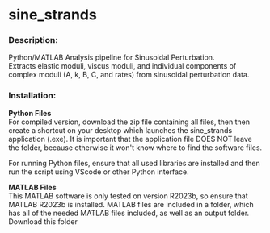 # sine_strands 
### Description:
Python/MATLAB Analysis pipeline for Sinusoidal Perturbation.  
Extracts elastic moduli, viscus moduli, and individual components of complex moduli (A, k, B, C, and rates) from sinusoidal perturbation data.

### Installation:
**Python Files**  
For compiled version, download the zip file containing all files, then then create a shortcut on your desktop which launches the sine_strands application (.exe).
It is important that the application file DOES NOT leave the folder, because otherwise it won't know where to find the software files.

For running Python files, ensure that all used libraries are installed and then run the script using VScode or other Python interface.  

**MATLAB Files**  
This MATLAB software is only tested on version R2023b, so ensure that MATLAB R2023b is installed.
MATLAB files are included in a folder, which has all of the needed MATLAB files included, as well as an output folder. Download this folder



### 
